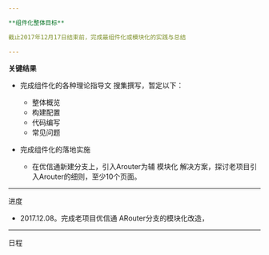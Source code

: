 ```yaml
---

**组件化整体目标**

截止2017年12月17日结束前，完成最组件化或模块化的实践与总结

---
```


**关键结果**
* 完成组件化的各种理论指导文 搜集撰写，暂定以下：
	* 整体概览
	* 构建配置
	* 代码编写
	* 常见问题

* 完成组件化的落地实施
	* 在优信通新建分支上，引入Arouter为辅 模块化 解决方案，探讨老项目引入Arouter的细则，至少10个页面。
	
    
---

进度
* 2017.12.08。完成老项目优信通 ARouter分支的模块化改造，

---

日程

